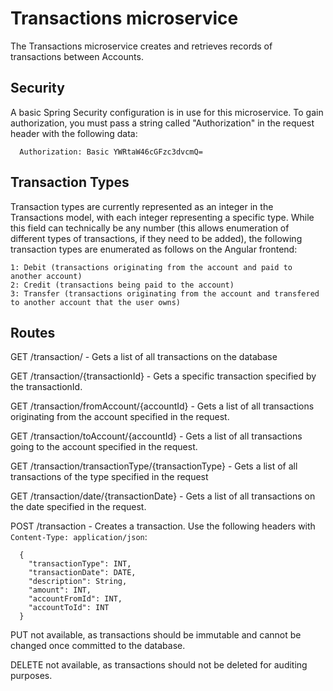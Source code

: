 # Transactions microservice

The Transactions microservice creates and retrieves records of transactions between Accounts. 

## Security

A basic Spring Security configuration is in use for this microservice. To gain authorization, you must pass a string called "Authorization" in the request header with the following data:
```
  Authorization: Basic YWRtaW46cGFzc3dvcmQ=
```

## Transaction Types

Transaction types are currently represented as an integer in the Transactions model, with each integer representing a specific type. While this field can technically be any number (this allows enumeration of different types of transactions, if they need to be added), the following transaction types are enumerated as follows on the Angular frontend:
```
1: Debit (transactions originating from the account and paid to another account)
2: Credit (transactions being paid to the account)
3: Transfer (transactions originating from the account and transfered to another account that the user owns)
```

## Routes

GET /transaction/ - Gets a list of all transactions on the database

GET /transaction/{transactionId} - Gets a specific transaction specified by the transactionId.

GET /transaction/fromAccount/{accountId} - Gets a list of all transactions originating from the account specified in the request.

GET /transaction/toAccount/{accountId} - Gets a list of all transactions going to the account specified in the request.

GET /transaction/transactionType/{transactionType} - Gets a list of all transactions of the type specified in the request

GET /transaction/date/{transactionDate} - Gets a list of all transactions on the date specified in the request.

POST /transaction - Creates a transaction. Use the following headers with `Content-Type: application/json`:

```
  {
    "transactionType": INT,
    "transactionDate": DATE,
    "description": String,
    "amount": INT,
    "accountFromId": INT,
    "accountToId": INT
  }
```

PUT not available, as transactions should be immutable and cannot be changed once committed to the database.

DELETE not available, as transactions should not be deleted for auditing purposes.
